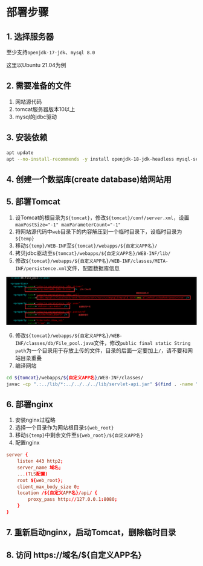 # 部署步骤
## 1. 选择服务器
至少支持`openjdk-17-jdk`、`mysql 8.0`

这里以Ubuntu 21.04为例
## 2. 需要准备的文件
1. 网站源代码
2. tomcat服务器版本10以上
3. mysql的jdbc驱动
## 3. 安装依赖
```bash
apt update
apt --no-install-recommends -y install openjdk-18-jdk-headless mysql-server
```
## 4. 创建一个数据库(create database)给网站用
## 5. 部署Tomcat
1. 设Tomcat的根目录为`${tomcat}`，修改`${tomcat}/conf/server.xml`，设置`maxPostSize="-1" maxParameterCount="-1"`
2. 将网站源代码中`web`目录下的内容解压到一个临时目录下，设临时目录为`${temp}`
3. 移动`${temp}/WEB-INF`至`${tomcat}/webapps/${自定义APP名}/`
4. 拷贝jdbc驱动至`${tomcat}/webapps/${自定义APP名}/WEB-INF/lib/`
5. 修改`${tomcat}/webapps/${自定义APP名}/WEB-INF/classes/META-INF/persistence.xml`文件，配置数据库信息

![image](img/1.png)

6. 修改`${tomcat}/webapps/${自定义APP名}/WEB-INF/classes/db/File_pool.java`文件，修改`public final static String path`为一个目录用于存放上传的文件，目录的后面一定要加上`/`，请不要和网站目录重叠
7. 编译网站
```bash
cd ${tomcat}/webapps/${自定义APP名}/WEB-INF/classes/
javac -cp ".:../lib/*:../../../../lib/servlet-api.jar" $(find . -name "*.java")
```
## 6. 部署nginx
1. 安装nginx过程略
2. 选择一个目录作为网站根目录`${web_root}`
3. 移动`${temp}`中剩余文件至`${web_root}/${自定义APP名}`
4. 配置nginx
```conf
server {
    listen 443 http2;
    server_name 域名;
    ...(TLS配置)
    root ${web_root};
    client_max_body_size 0;
    location /${自定义APP名}/api/ {
        proxy_pass http://127.0.0.1:8080;
    }
}
```
## 7. 重新启动nginx，启动Tomcat，删除临时目录
## 8. 访问 https://域名/${自定义APP名}
